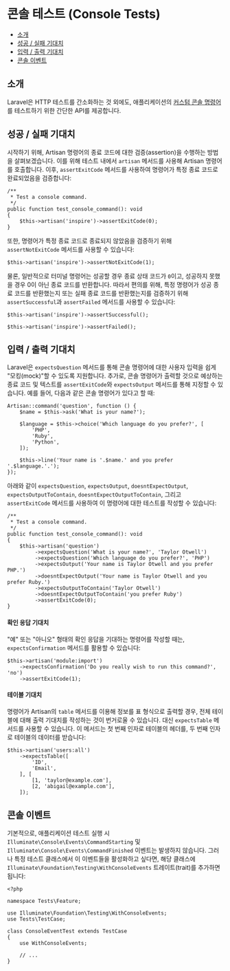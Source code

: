 # 콘솔 테스트 (Console Tests)

- [소개](#introduction)
- [성공 / 실패 기대치](#success-failure-expectations)
- [입력 / 출력 기대치](#input-output-expectations)
- [콘솔 이벤트](#console-events)

<a name="introduction"></a>
## 소개

Laravel은 HTTP 테스트를 간소화하는 것 외에도, 애플리케이션의 [커스텀 콘솔 명령어](/docs/10.x/artisan)를 테스트하기 위한 간단한 API를 제공합니다.

<a name="success-failure-expectations"></a>
## 성공 / 실패 기대치

시작하기 위해, Artisan 명령어의 종료 코드에 대한 검증(assertion)을 수행하는 방법을 살펴보겠습니다. 이를 위해 테스트 내에서 `artisan` 메서드를 사용해 Artisan 명령어를 호출합니다. 이후, `assertExitCode` 메서드를 사용하여 명령어가 특정 종료 코드로 완료되었음을 검증합니다:

```
/**
 * Test a console command.
 */
public function test_console_command(): void
{
    $this->artisan('inspire')->assertExitCode(0);
}
```

또한, 명령어가 특정 종료 코드로 종료되지 않았음을 검증하기 위해 `assertNotExitCode` 메서드를 사용할 수 있습니다:

```
$this->artisan('inspire')->assertNotExitCode(1);
```

물론, 일반적으로 터미널 명령어는 성공할 경우 종료 상태 코드가 `0`이고, 성공하지 못했을 경우 0이 아닌 종료 코드를 반환합니다. 따라서 편의를 위해, 특정 명령어가 성공 종료 코드를 반환했는지 또는 실패 종료 코드를 반환했는지를 검증하기 위해 `assertSuccessful`과 `assertFailed` 메서드를 사용할 수 있습니다:

```
$this->artisan('inspire')->assertSuccessful();

$this->artisan('inspire')->assertFailed();
```

<a name="input-output-expectations"></a>
## 입력 / 출력 기대치

Laravel은 `expectsQuestion` 메서드를 통해 콘솔 명령어에 대한 사용자 입력을 쉽게 "모킹(mock)"할 수 있도록 지원합니다. 추가로, 콘솔 명령어가 출력할 것으로 예상하는 종료 코드 및 텍스트를 `assertExitCode`와 `expectsOutput` 메서드를 통해 지정할 수 있습니다. 예를 들어, 다음과 같은 콘솔 명령어가 있다고 할 때:

```
Artisan::command('question', function () {
    $name = $this->ask('What is your name?');

    $language = $this->choice('Which language do you prefer?', [
        'PHP',
        'Ruby',
        'Python',
    ]);

    $this->line('Your name is '.$name.' and you prefer '.$language.'.');
});
```

아래와 같이 `expectsQuestion`, `expectsOutput`, `doesntExpectOutput`, `expectsOutputToContain`, `doesntExpectOutputToContain`, 그리고 `assertExitCode` 메서드를 사용하여 이 명령어에 대한 테스트를 작성할 수 있습니다:

```
/**
 * Test a console command.
 */
public function test_console_command(): void
{
    $this->artisan('question')
         ->expectsQuestion('What is your name?', 'Taylor Otwell')
         ->expectsQuestion('Which language do you prefer?', 'PHP')
         ->expectsOutput('Your name is Taylor Otwell and you prefer PHP.')
         ->doesntExpectOutput('Your name is Taylor Otwell and you prefer Ruby.')
         ->expectsOutputToContain('Taylor Otwell')
         ->doesntExpectOutputToContain('you prefer Ruby')
         ->assertExitCode(0);
}
```

<a name="confirmation-expectations"></a>
#### 확인 응답 기대치

"예" 또는 "아니오" 형태의 확인 응답을 기대하는 명령어를 작성할 때는, `expectsConfirmation` 메서드를 활용할 수 있습니다:

```
$this->artisan('module:import')
    ->expectsConfirmation('Do you really wish to run this command?', 'no')
    ->assertExitCode(1);
```

<a name="table-expectations"></a>
#### 테이블 기대치

명령어가 Artisan의 `table` 메서드를 이용해 정보를 표 형식으로 출력할 경우, 전체 테이블에 대해 출력 기대치를 작성하는 것이 번거로울 수 있습니다. 대신 `expectsTable` 메서드를 사용할 수 있습니다. 이 메서드는 첫 번째 인자로 테이블의 헤더를, 두 번째 인자로 테이블의 데이터를 받습니다:

```
$this->artisan('users:all')
    ->expectsTable([
        'ID',
        'Email',
    ], [
        [1, 'taylor@example.com'],
        [2, 'abigail@example.com'],
    ]);
```

<a name="console-events"></a>
## 콘솔 이벤트

기본적으로, 애플리케이션 테스트 실행 시 `Illuminate\Console\Events\CommandStarting` 및 `Illuminate\Console\Events\CommandFinished` 이벤트는 발생하지 않습니다. 그러나 특정 테스트 클래스에서 이 이벤트들을 활성화하고 싶다면, 해당 클래스에 `Illuminate\Foundation\Testing\WithConsoleEvents` 트레이트(trait)를 추가하면 됩니다:

```
<?php

namespace Tests\Feature;

use Illuminate\Foundation\Testing\WithConsoleEvents;
use Tests\TestCase;

class ConsoleEventTest extends TestCase
{
    use WithConsoleEvents;

    // ...
}
```